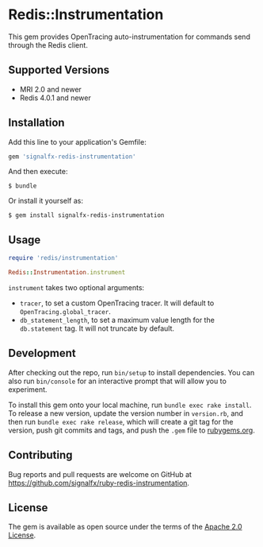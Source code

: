 # Redis::Instrumentation

This gem provides OpenTracing auto-instrumentation for commands send through the Redis client.

## Supported Versions

- MRI 2.0 and newer
- Redis 4.0.1 and newer

## Installation

Add this line to your application's Gemfile:

```ruby
gem 'signalfx-redis-instrumentation'
```

And then execute:

    $ bundle

Or install it yourself as:

    $ gem install signalfx-redis-instrumentation

## Usage

```ruby
require 'redis/instrumentation'

Redis::Instrumentation.instrument
```

`instrument` takes two optional arguments:
* `tracer`, to set a custom OpenTracing tracer. It will default to `OpenTracing.global_tracer`.
* `db_statement_length`, to set a maximum value length for the `db.statement` tag.  It will not truncate by default.

## Development

After checking out the repo, run `bin/setup` to install dependencies. You can also run `bin/console` for an interactive prompt that will allow you to experiment.

To install this gem onto your local machine, run `bundle exec rake install`. To release a new version, update the version number in `version.rb`, and then run `bundle exec rake release`, which will create a git tag for the version, push git commits and tags, and push the `.gem` file to [rubygems.org](https://rubygems.org).

## Contributing

Bug reports and pull requests are welcome on GitHub at https://github.com/signalfx/ruby-redis-instrumentation.

## License

The gem is available as open source under the terms of the [Apache 2.0 License](https://opensource.org/licenses/Apache-2.0).
